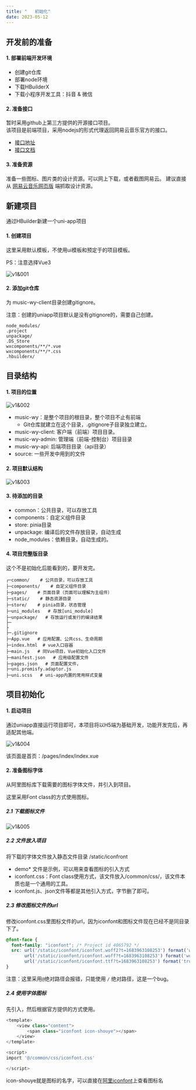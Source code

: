 ```yaml
---
title: "   初始化"
date: 2023-05-12
---
```

##  开发前的准备
#### 1. 部署前端开发环境
- 创建git仓库
- 部署node环境
- 下载HBuilderX
- 下载小程序开发工具：抖音 & 微信

#### 2. 准备接口
暂时采用github上第三方提供的开源接口项目。  
该项目是前端项目，采用nodejs的形式代理返回网易云音乐官方的接口。

- [接口地址](https://github.com/Binaryify/NeteaseCloudMusicApi)
- [接口文档](https://binaryify.github.io/NeteaseCloudMusicApi/#/)

#### 3. 准备资源
准备一些图标、图片类的设计资源。可以网上下载，或者截图网易云。
建议直接从 [网易云音乐网页版](https://music.163.com/)  端抓取设计资源。

## 新建项目
通过HBuilder新建一个uni-app项目

#### 1. 创建项目
这里采用默认模板，不使用ui模板和预定于的项目模板。

PS：注意选择Vue3

![v1&001](/img/item/music-wy/v1&001.jpg)


#### 2. 添加git仓库
为 music-wy-client目录创建gitignore。

注意：创建的uniapp项目默认是没有gitignore的，需要自己创建。
```gitignore
node_modules/
.project
unpackage/
.DS_Store
wxcomponents/**/*.vue
wxcomponents/**/*.css
.hbuilderx/
```

## 目录结构
#### 1. 项目的位置
![v1&002](/img/item/music-wy/v1&002.jpg)

- music-wy：是整个项目的根目录，整个项目不止有前端
    - Git仓库就建立在这个目录，.gitignore子目录独立建立。
- music-wy-client: 客户端（前端）项目目录。
- music-wy-admin: 管理端（前端-控制台）项目目录
- music-wy-api: 后端项目目录（api目录）
- source: 一些开发中用到的文件

#### 2. 项目默认结构
![v1&003](/img/item/music-wy/v1&003.jpg)

#### 3. 待添加的目录
- common：公共目录，可以存放工具
- components：自定义组件目录
- store: pinia目录
- unpackage: 编译后的文件存放目录，自动生成
- node_modules：依赖目录，自动生成的。

#### 4. 项目完整版目录
这个不是初始化后能看到的，要开发完。
```text
┌─common/    # 公共目录，可以存放工具
├─components/    # 自定义组件目录
├─pages/    # 页面目录（页面可以理解为主组件）
├─static/    # 静态资源目录
├─store/    # pinia目录，状态管理
├─uni_modules   # 存放[uni_module]
├─unpackage/   # 存放运行或发行的编译结果
├─
├
├─.gitignore  
├─App.vue   # 应用配置、公共css、生命周期
├─index.html  # vue入口容器
├─main.js   # 同Vue项目，Vue初始化入口文件
├─manifest.json   # 应用级配置文件
├─pages.json   # 页面配置文件，
├─uni.promisfy.adaptor.js
├─uni.scss   # uni-app内置的常用样式变量
```

## 项目初始化
#### 1. 启动项目
通过uniapp直接运行项目即可，本项目将以H5端为基础开发，功能开发完后，再适配其他端。

![v1&004](/img/item/music-wy/v1&004.jpg)

该页面是首页：/pages/index/index.xue

#### 2. 准备图标字体
从阿里图标库下载需要的图标字体文件，并引入到项目。

这里采用Font class的方式使用图标。

##### 2.1 下载图标文件
![v1&005](/img/item/music-wy/v1&005.jpg)

##### 2.2 文件放入项目
将下载的字体文件放入静态文件目录 /static/iconfront

- demo* 文件是示例，可以用来查看图标的引入方式
- iconfont.css：Font class使用方式，该文件放入/common/css/，该文件本质也是一个通用的工具。
- iconfont.js、json文件等都是其他引入方式，字节删了即可。

##### 2.3 修改图标文件的url
修改iconfont.css里图标文件的url，因为iconfont和图标文件现在已经不是同目录下了。
```css
@font-face {
  font-family: "iconfont"; /* Project id 4065792 */
  src: url('/static/iconfont/iconfont.woff2?t=1683963108253') format('woff2'),
       url('/static/iconfont/iconfont.woff?t=1683963108253') format('woff'),
       url('/static/iconfont/iconfont.ttf?t=1683963108253') format('truetype');
}
```
注意：这里采用`@`绝对路径会报错，只能使用 `/` 绝对路径，这是一个bug。

##### 2.4 使用字体图标
先引入，然后根据官方提供的方式使用。
```js
<template>
	<view class="content">
		<span class="iconfont icon-shouye"></span>
	</view>
</template>

<script>
import '@/common/css/iconfont.css' 

</script>
```
icon-shouye就是图标的名字，可以直接在[阿里iconfont](https://www.iconfont.cn/manage/index?spm=a313x.7781069.1998910419.22&manage_type=myprojects&projectId=4065792&keyword=&project_type=&page=)上查看图标名

